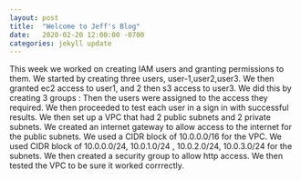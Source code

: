 ```yaml
---
layout: post
title:  "Welcome to Jeff's Blog"
date:   2020-02-20 12:00:00 -0700
categories: jekyll update
---
```


   This week we worked on creating IAM users and granting permissions to them. We started by
 creating three users, user-1,user2,user3. We then granted ec2 access to user1, and 2 then
 s3 access to user3. We did this by creating 3 groups : Then the users were assigned to the access 
they required. We then proceeded to test each user in a sign in with successful results. We then set
up a VPC that had 2 public subnets and 2 private subnets. We created an internet gateway to 
allow access to the internet for the public subnets. We used a CIDR block of 10.0.0.0/16 for the VPC.
We used CIDR block of 10.0.0.0/24, 10.0.1.0/24 , 10.0.2.0/24, 10.0.3.0/24 for the subnets. We then
created a security group to allow http access. We then tested the VPC to be sure it worked corrrectly. 


